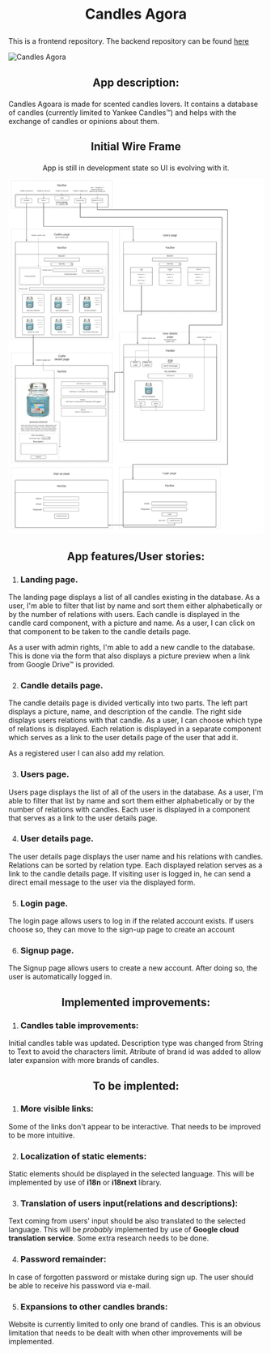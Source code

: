 
# <p align="center"> Candles Agora </p>
This is a frontend repository. The backend repository can be found [here](https://github.com/WojciechLisCode/candles-agora-backend)


![Candles Agora](https://github.com/WojciechLisCode/candles-agora-frontend/blob/development/Peek%202021-06-28%2008-39.gif)

## <p align="center"> App description: </p>

Candles Agoara is made for scented candles lovers. It contains a database of candles (currently limited to Yankee Candles™) and helps with the exchange of candles or opinions about them.

## <p align="center"> Initial Wire Frame</p>
<p align="center">App is still in development state so UI is evolving with it.</p>

![Initial Wire Frame](https://github.com/WojciechLisCode/candles-agora-frontend/blob/development/wireframe.jpg)

## <p align="center"> App features/User stories: </p>

1. ### Landing page.
<p>The landing page displays a list of all candles existing in the database. As a user, I'm able to filter that list by name and sort them either alphabetically or by the number of relations with users. Each candle is displayed in the candle card component, with a picture and name. As a user, I can click on that component to be taken to the candle details page.</p> 
<p>As a user with admin rights, I'm able to add a new candle to the database. This is done via the form that also displays a picture preview when a link from Google Drive™ is provided.</p>

2. ### Candle details page.

<p>The candle details page is divided vertically into two parts. The left part displays a picture, name, and description of the candle. The right side displays users relations with that candle. As a user, I can choose which type of relations is displayed. Each relation is displayed in a separate component which serves as a link to the user details page of the user that add it. </p>
<p>As a registered user I can also add my relation.</p>

3. ### Users page.

<p>Users page displays the list of all of the users in the database. As a user, I'm able to filter that list by name and sort them either alphabetically or by the number of relations with candles. Each user is displayed in a component that serves as a link to the user details page.</p>

4. ### User details page.

<p>The user details page displays the user name and his relations with candles. Relations can be sorted by relation type. Each displayed relation serves as a link to the candle details page. If visiting user is logged in, he can send a direct email message to the user via the displayed form.</p>

5. ### Login page.

<p>The login page allows users to log in if the related account exists. If users choose so, they can move to the sign-up page to create an account</p>

6. ### Signup page.

<p>The Signup page allows users to create a new account. After doing so, the user is automatically logged in. </p>

## <p align="center"> Implemented improvements: </p>

1. ### Candles table improvements:

<p>Initial candles table was updated. Description type was changed from String to Text to avoid the characters limit. Atribute of brand id was added to allow later expansion with more brands of candles. </p>

## <p align="center"> To be implented: </p>

1. ### More visible links:

<p>Some of the links don't appear to be interactive. That needs to be improved to be more intuitive.</p>

2. ### Localization of static elements:

<p>Static elements should be displayed in the selected language. This will be implemented by use of <b>i18n</b> or <b>i18next</b> library.</p>

3. ### Translation of users input(relations and descriptions):

<p>Text coming from users' input should be also translated to the selected language. This will be <i>probably</i> implemented by use of <b>Google cloud translation service</b>. Some extra research needs to be done.</p>

4. ### Password remainder:

<p>In case of forgotten password or mistake during sign up. The user should be able to receive his password via e-mail.</p>

5. ### Expansions to other candles brands:

<p>Website is currently limited to only one brand of candles. This is an obvious limitation that needs to be dealt with when other improvements will be implemented. 
